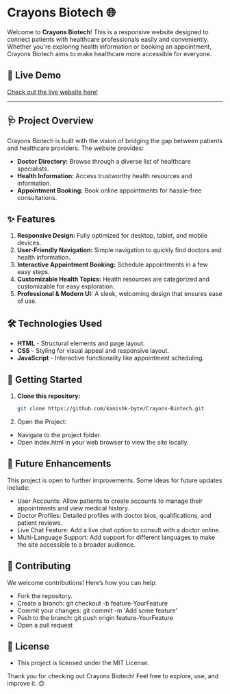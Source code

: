 # Crayons Biotech 🌐

Welcome to **Crayons Biotech**! This is a responsive website designed to connect patients with healthcare professionals easily and conveniently. Whether you're exploring health information or booking an appointment, Crayons Biotech aims to make healthcare more accessible for everyone.

## 🌟 Live Demo

[Check out the live website here!](https://kanishk-byte.github.io/Crayons-Biotech/)

---

## 🩺 Project Overview

Crayons Biotech is built with the vision of bridging the gap between patients and healthcare providers. The website provides:

- **Doctor Directory:** Browse through a diverse list of healthcare specialists.
- **Health Information:** Access trustworthy health resources and information.
- **Appointment Booking:** Book online appointments for hassle-free consultations.

## ✨ Features

1. **Responsive Design:** Fully optimized for desktop, tablet, and mobile devices.
2. **User-Friendly Navigation:** Simple navigation to quickly find doctors and health information.
3. **Interactive Appointment Booking:** Schedule appointments in a few easy steps.
4. **Customizable Health Topics:** Health resources are categorized and customizable for easy exploration.
5. **Professional & Modern UI:** A sleek, welcoming design that ensures ease of use.

## 🛠️ Technologies Used

- **HTML** - Structural elements and page layout.
- **CSS** - Styling for visual appeal and responsive layout.
- **JavaScript** - Interactive functionality like appointment scheduling.

## 🚀 Getting Started

1. **Clone this repository:**
   ```bash
   git clone https://github.com/kanishk-byte/Crayons-Biotech.git
2. Open the Project:
  - Navigate to the project folder.
  - Open index.html in your web browser to view the site locally.

## 🤖 Future Enhancements
  This project is open to further improvements. Some ideas for future updates include:
  - User Accounts: Allow patients to create accounts to manage their appointments and view medical history.
  - Doctor Profiles: Detailed profiles with doctor bios, qualifications, and patient reviews.
  - Live Chat Feature: Add a live chat option to consult with a doctor online.
  - Multi-Language Support: Add support for different languages to make the site accessible to a broader audience.

## 🙌 Contributing
  We welcome contributions! Here’s how you can help:
  - Fork the repository.
  - Create a branch: git checkout -b feature-YourFeature
  - Commit your changes: git commit -m 'Add some feature'
  - Push to the branch: git push origin feature-YourFeature
  - Open a pull request

## 📜 License
  - This project is licensed under the MIT License.

Thank you for checking out Crayons Biotech! Feel free to explore, use, and improve it. 😊
